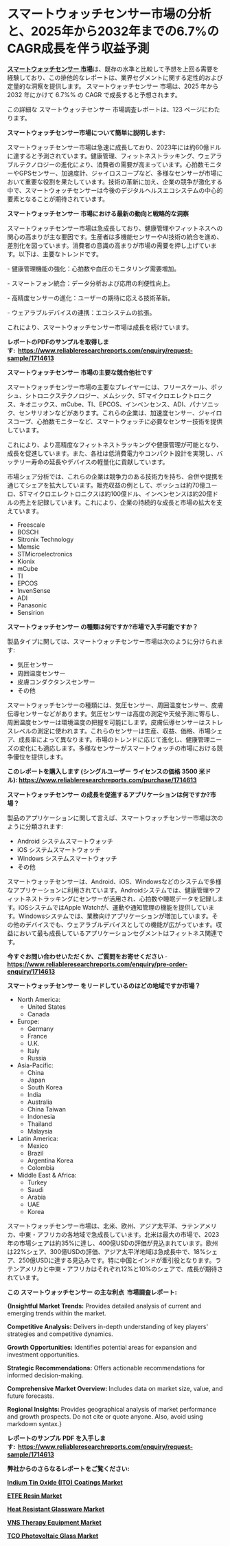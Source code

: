 <p><h1>スマートウォッチセンサー市場の分析と、2025年から2032年までの6.7%のCAGR成長を伴う収益予測</h1></p><p data-sourcepos="1:1-1:157"><strong><a href="https://www.reliableresearchreports.com/smartwatch-sensor-r1714613?utm_campaign=110&utm_medium=36&utm_source=Github&utm_content=ia&utm_term=12032025&utm_id=smartwatch-sensor">スマートウォッチセンサー 市場</a></strong>は、既存の水準と比較して予想を上回る需要を経験しており、この排他的なレポートは、業界セグメントに関する定性的および定量的な洞察を提供します。 スマートウォッチセンサー 市場は、2025 年から 2032 年にかけて 6.7%% の CAGR で成長すると予想されます。</p>
<p data-sourcepos="3:1-3:50">この詳細な スマートウォッチセンサー 市場調査レポートは、123 ページにわたります。</p>
<p><strong>スマートウォッチセンサー市場について簡単に説明します:</strong></p>
<p><p>スマートウォッチセンサー市場は急速に成長しており、2023年には約60億ドルに達すると予測されています。健康管理、フィットネストラッキング、ウェアラブルテクノロジーの進化により、消費者の需要が高まっています。心拍数モニターやGPSセンサー、加速度計、ジャイロスコープなど、多様なセンサーが市場において重要な役割を果たしています。技術の革新に加え、企業の競争が激化する中で、スマートウォッチセンサーは今後のデジタルヘルスエコシステムの中心的要素となることが期待されています。</p></p>
<p><strong>スマートウォッチセンサー 市場における最新の動向と戦略的な洞察</strong></p>
<p><p>スマートウォッチセンサー市場は急成長しており、健康管理やフィットネスへの関心の高まりが主な要因です。生産者は多機能センサーやAI技術の統合を進め、差別化を図っています。消費者の意識の高まりが市場の需要を押し上げています。以下は、主要なトレンドです。</p><p>- 健康管理機能の強化：心拍数や血圧のモニタリング需要増加。</p><p>- スマートフォン統合：データ分析および応用の利便性向上。</p><p>- 高精度センサーの進化：ユーザーの期待に応える技術革新。</p><p>- ウェアラブルデバイスの連携：エコシステムの拡張。</p><p>これにより、スマートウォッチセンサー市場は成長を続けています。</p></p>
<p><strong>レポートのPDFのサンプルを取得します</strong><strong>:&nbsp;&nbsp;<a href="https://www.reliableresearchreports.com/enquiry/request-sample/1714613?utm_campaign=110&utm_medium=36&utm_source=Github&utm_content=ia&utm_term=12032025&utm_id=smartwatch-sensor">https://www.reliableresearchreports.com/enquiry/request-sample/1714613</a></strong></p>
<p><strong>スマートウォッチセンサー 市場の主要な競合他社です</strong></p>
<p><p>スマートウォッチセンサー市場の主要なプレイヤーには、フリースケール、ボッシュ、シトロニクステクノロジー、メムシック、STマイクロエレクトロニクス、キオニックス、mCube、TI、EPCOS、インベンセンス、ADI、パナソニック、センサリオンなどがあります。これらの企業は、加速度センサー、ジャイロスコープ、心拍数モニターなど、スマートウォッチに必要なセンサー技術を提供しています。</p><p>これにより、より高精度なフィットネストラッキングや健康管理が可能となり、成長を促進しています。また、各社は低消費電力やコンパクト設計を実現し、バッテリー寿命の延長やデバイスの軽量化に貢献しています。</p><p>市場シェア分析では、これらの企業は競争力のある技術力を持ち、合併や提携を通じてシェアを拡大しています。販売収益の例として、ボッシュは約70億ユーロ、STマイクロエレクトロニクスは約100億ドル、インベンセンスは約20億ドルの売上を記録しています。これにより、企業の持続的な成長と市場の拡大を支えています。</p></p>
<p><ul><li>Freescale</li><li>BOSCH</li><li>Sitronix Technology</li><li>Memsic</li><li>STMicroelectronics</li><li>Kionix</li><li>mCube</li><li>TI</li><li>EPCOS</li><li>InvenSense</li><li>ADI</li><li>Panasonic</li><li>Sensirion</li></ul></p>
<p><strong>スマートウォッチセンサー の種類は何ですか?市場で入手可能ですか？</strong></p>
<p>製品タイプに関しては、スマートウォッチセンサー市場は次のように分けられます:</p>
<p><ul><li>気圧センサー</li><li>周囲温度センサー</li><li>皮膚コンダクタンスセンサー</li><li>その他</li></ul></p>
<p><p>スマートウォッチセンサーの種類には、気圧センサー、周囲温度センサー、皮膚伝導センサーなどがあります。気圧センサーは高度の測定や天候予測に寄与し、周囲温度センサーは環境温度の把握を可能にします。皮膚伝導センサーはストレスレベルの測定に使われます。これらのセンサーは生産、収益、価格、市場シェア、成長率によって異なります。市場のトレンドに応じて進化し、健康管理ニーズの変化にも適応します。多様なセンサーがスマートウォッチの市場における競争優位を提供します。</p></p>
<p><strong>このレポートを購入します (シングルユーザー ライセンスの価格 3500 米ドル):&nbsp;<a href="https://www.reliableresearchreports.com/purchase/1714613?utm_campaign=110&utm_medium=36&utm_source=Github&utm_content=ia&utm_term=12032025&utm_id=smartwatch-sensor">https://www.reliableresearchreports.com/purchase/1714613</a></strong></p>
<p><strong>スマートウォッチセンサー の成長を促進するアプリケーションは何ですか?市場？</strong></p>
<p>製品のアプリケーションに関して言えば、スマートウォッチセンサー市場は次のように分類されます:</p>
<p><ul><li>Android システムスマートウォッチ</li><li>iOS システムスマートウォッチ</li><li>Windows システムスマートウォッチ</li><li>その他</li></ul></p>
<p><p>スマートウォッチセンサーは、Android、iOS、Windowsなどのシステムで多様なアプリケーションに利用されています。Androidシステムでは、健康管理やフィットネストラッキングにセンサーが活用され、心拍数や睡眠データを記録します。iOSシステムではApple Watchが、運動や通知管理の機能を提供しています。Windowsシステムでは、業務向けアプリケーションが増加しています。その他のデバイスでも、ウェアラブルデバイスとしての機能が広がっています。収益において最も成長しているアプリケーションセグメントはフィットネス関連です。</p></p>
<p><strong>今すぐお問い合わせいただくか、ご質問をお寄せください</strong><strong>&nbsp;</strong>-<strong><a href="https://www.reliableresearchreports.com/enquiry/pre-order-enquiry/1714613?utm_campaign=110&utm_medium=36&utm_source=Github&utm_content=ia&utm_term=12032025&utm_id=smartwatch-sensor">https://www.reliableresearchreports.com/enquiry/pre-order-enquiry/1714613</a></strong></p>
<p><strong>スマートウォッチセンサー をリードしているのはどの地域ですか市場？</strong></p>
<p><ul>
    <li>
        North America:
        <ul>
            <li>United States</li>
            <li>Canada</li>
        </ul>
    </li>
    <li>
        Europe:
        <ul>
            <li>Germany</li>
            <li>France</li>
            <li>U.K.</li>
            <li>Italy</li>
            <li>Russia</li>
        </ul>
    </li>
    <li>
        Asia-Pacific:
        <ul>
            <li>China</li>
            <li>Japan</li>
            <li>South Korea</li>
            <li>India</li>
            <li>Australia</li>
            <li>China Taiwan</li>
            <li>Indonesia</li>
            <li>Thailand</li>
            <li>Malaysia</li>
        </ul>
    </li>
    <li>
        Latin America:
        <ul>
            <li>Mexico</li>
            <li>Brazil</li>
            <li>Argentina Korea</li>
            <li>Colombia</li>
        </ul>
    </li>
    <li>
        Middle East & Africa:
        <ul>
            <li>Turkey</li>
            <li>Saudi</li>
            <li>Arabia</li>
            <li>UAE</li>
            <li>Korea</li>
        </ul>
    </li>
    </ul></p>
<p><p>スマートウォッチセンサー市場は、北米、欧州、アジア太平洋、ラテンアメリカ、中東・アフリカの各地域で急成長しています。北米は最大の市場で、2023年の市場シェアは約35%に達し、400億USDの評価が見込まれています。欧州は22%シェア、300億USDの評価、アジア太平洋地域は急成長中で、18%シェア、250億USDに達する見込みです。特に中国とインドが牽引役となります。ラテンアメリカと中東・アフリカはそれぞれ12%と10%のシェアで、成長が期待されています。</p></p>
<p><strong>この スマートウォッチセンサー の主な利点&nbsp; 市場調査レポート:</strong></p>
<p><strong>{Insightful Market Trends:</strong> Provides detailed analysis of current and emerging trends within the market.</p>
<p><strong>Competitive Analysis:</strong> Delivers in-depth understanding of key players' strategies and competitive dynamics.</p>
<p><strong>Growth Opportunities:</strong> Identifies potential areas for expansion and investment opportunities.</p>
<p><strong>Strategic Recommendations:</strong> Offers actionable recommendations for informed decision-making.</p>
<p><strong>Comprehensive Market Overview: </strong>Includes data on market size, value, and future forecasts.</p>
<p><strong>Regional Insights: </strong>Provides geographical analysis of market performance and growth prospects. Do not cite or quote anyone. Also, avoid using markdown syntax.}</p>
<p><strong>レポートのサンプル PDF を入手します:&nbsp;</strong><strong>&nbsp;<a href="https://www.reliableresearchreports.com/enquiry/request-sample/1714613?utm_campaign=110&utm_medium=36&utm_source=Github&utm_content=ia&utm_term=12032025&utm_id=smartwatch-sensor">https://www.reliableresearchreports.com/enquiry/request-sample/1714613</a></strong></p>
<p></p>
<p></p>
<p></p>
<p></p>
<p><strong>弊社からのさらなるレポートをご覧ください:</strong></p>
<p><strong><p><a href="https://github.com/rvadencho/Market-Research-Report-List-1/blob/main/indium-tin-oxide-ito-coatings-market.md?utm_campaign=110&utm_medium=36&utm_source=Github&utm_content=ia&utm_term=12032025&utm_id=smartwatch-sensor">Indium Tin Oxide (ITO) Coatings Market</a></p><p><a href="https://github.com/minakibanov/Market-Research-Report-List-1/blob/main/etfe-resin-market.md?utm_campaign=110&utm_medium=36&utm_source=Github&utm_content=ia&utm_term=12032025&utm_id=smartwatch-sensor">ETFE Resin Market</a></p><p><a href="https://github.com/warshatulang0/Market-Research-Report-List-1/blob/main/heat-resistant-glassware-market.md?utm_campaign=110&utm_medium=36&utm_source=Github&utm_content=ia&utm_term=12032025&utm_id=smartwatch-sensor">Heat Resistant Glassware Market</a></p><p><a href="https://github.com/puttslukis59/Market-Research-Report-List-1/blob/main/vns-therapy-equipment-market.md?utm_campaign=110&utm_medium=36&utm_source=Github&utm_content=ia&utm_term=12032025&utm_id=smartwatch-sensor">VNS Therapy Equipment Market</a></p><p><a href="https://github.com/gripeluigstt/Market-Research-Report-List-1/blob/main/tco-photovoltaic-glass-market.md?utm_campaign=110&utm_medium=36&utm_source=Github&utm_content=ia&utm_term=12032025&utm_id=smartwatch-sensor">TCO Photovoltaic Glass Market</a></p></strong></p>
